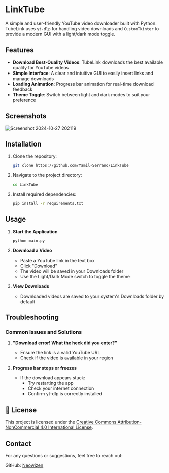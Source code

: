# LinkTube

A simple and user-friendly YouTube video downloader built with Python. TubeLink uses `yt-dlp` for handling video downloads and `CustomTkinter` to provide a modern GUI with a light/dark mode toggle.

## Features

- **Download Best-Quality Videos**: TubeLink downloads the best available quality for YouTube videos
- **Simple Interface**: A clear and intuitive GUI to easily insert links and manage downloads
- **Loading Animation**: Progress bar animation for real-time download feedback
- **Theme Toggle**: Switch between light and dark modes to suit your preference

## Screenshots

![Screenshot 2024-10-27 202119](https://github.com/user-attachments/assets/e81beedd-42fc-4b5f-8205-f90ba045939b)


## Installation

1. Clone the repository:
   ```bash
   git clone https://github.com/Yamil-Serrano/LinkTube
   ```

2. Navigate to the project directory:
   ```bash
   cd LinkTube
   ```

3. Install required dependencies:
   ```bash
   pip install -r requirements.txt
   ```

## Usage

1. **Start the Application**
   ```bash
   python main.py
   ```

2. **Download a Video**
   - Paste a YouTube link in the text box
   - Click "Download"
   - The video will be saved in your Downloads folder
   - Use the Light/Dark Mode switch to toggle the theme

3. **View Downloads**
   - Downloaded videos are saved to your system's Downloads folder by default

## Troubleshooting

### Common Issues and Solutions

1. **"Download error! What the heck did you enter?"**
   - Ensure the link is a valid YouTube URL
   - Check if the video is available in your region

2. **Progress bar stops or freezes**
   - If the download appears stuck:
     - Try restarting the app
     - Check your internet connection
     - Confirm yt-dlp is correctly installed

## 📝 License

This project is licensed under the [Creative Commons Attribution-NonCommercial 4.0 International License](LICENSE.md).

## Contact

For any questions or suggestions, feel free to reach out:

GitHub: [Neowizen](https://github.com/Yamil-Serrano)
